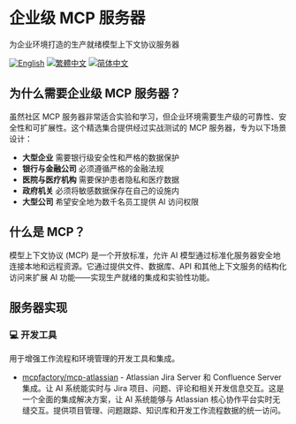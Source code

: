 # 企业级 MCP 服务器

为企业环境打造的生产就绪模型上下文协议服务器

[![English](https://img.shields.io/badge/English-Click-blue)](README.md)
[![繁體中文](https://img.shields.io/badge/繁體中文-點擊查看-darkred)](README-zh_TW.md)
[![简体中文](https://img.shields.io/badge/简体中文-点击查看-red)](README-zh.md)

## 为什么需要企业级 MCP 服务器？

虽然社区 MCP 服务器非常适合实验和学习，但企业环境需要生产级的可靠性、安全性和可扩展性。这个精选集合提供经过实战测试的 MCP 服务器，专为以下场景设计：

- **大型企业** 需要银行级安全性和严格的数据保护
- **银行与金融公司** 必须遵循严格的金融法规
- **医院与医疗机构** 需要保护患者隐私和医疗数据
- **政府机关** 必须将敏感数据保存在自己的设施内
- **大型公司** 希望安全地为数千名员工提供 AI 访问权限

## 什么是 MCP？

模型上下文协议 (MCP) 是一个开放标准，允许 AI 模型通过标准化服务器安全地连接本地和远程资源。它通过提供文件、数据库、API 和其他上下文服务的结构化访问来扩展 AI 功能——实现生产就绪的集成和实验性功能。

## 服务器实现

### 💻 <a name="development-tools"></a>开发工具

用于增强工作流程和环境管理的开发工具和集成。

- [mcpfactory/mcp-atlassian](https://github.com/mcpfactory/mcp-atlassian) - Atlassian Jira Server 和 Confluence Server 集成。让 AI 系统能实时与 Jira 项目、问题、评论和相关开发信息交互。这是一个全面的集成解决方案，让 AI 系统能够与 Atlassian 核心协作平台实时无缝交互。提供项目管理、问题跟踪、知识库和开发工作流程数据的统一访问。